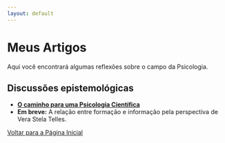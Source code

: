```yaml
---
layout: default
---
```


# Meus Artigos

Aqui você encontrará algumas reflexões sobre o campo da Psicologia. 

## Discussões epistemológicas

* [**O caminho para uma Psicologia Científica**](/2025-08-30-psicologia-cientifica.html)
* **Em breve:** A relação entre formação e informação pela perspectiva de Vera Stela Telles.

[Voltar para a Página Inicial](/index.md)